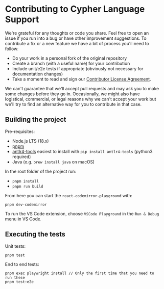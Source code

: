 # Contributing to Cypher Language Support

We're grateful for any thoughts or code you share. Feel free to open an issue if you run into a bug or have other improvement suggestions. To contribute a fix or a new feature we have a bit of process you'll need to follow:

- Do your work in a personal fork of the original repository
- Create a branch (with a useful name) for your contribution
- Include unit/e2e tests if appropriate (obviously not necessary for documentation changes)
- Take a moment to read and sign our [Contributor License Agreement](https://neo4j.com/developer/cla).

We can't guarantee that we'll accept pull requests and may ask you to make some changes before they go in.
Occasionally, we might also have logistical, commercial, or legal reasons why we can't accept your work but we'll try to find an alternative way for you to contribute in that case.

## Building the project

Pre-requisites:

- Node.js LTS (18.x)
- [pnpm](https://pnpm.io/installation#using-corepack)
- [antlr4-tools](https://github.com/antlr/antlr4-tools) easiest to install with `pip install antlr4-tools` (python3 required)
- Java (e.g. `brew install java` on macOS)

In the root folder of the project run:

- `pnpm install`
- `pnpm run build`

From here you can start the `react-codemirror-playground` with:

`pnpm dev-codemirror`

To run the VS Code extension, choose `VSCode Playground` in the `Run & Debug` menu in VS Code.

## Executing the tests

Unit tests:

```
pnpm test
```

End to end tests:

```
pnpm exec playwright install // Only the first time that you need to run these
pnpm test:e2e
```
